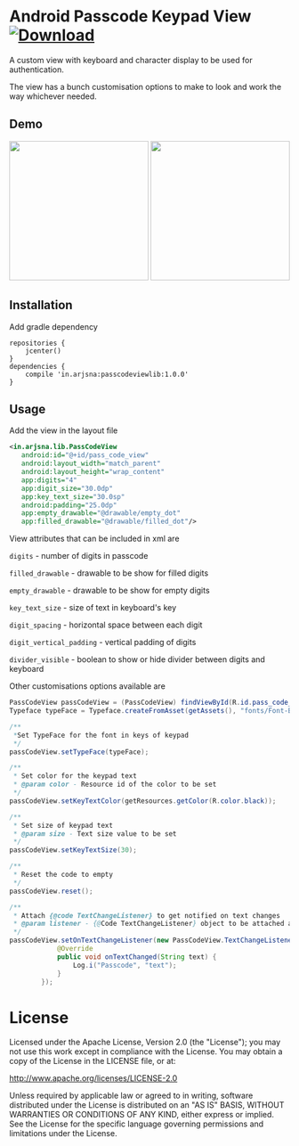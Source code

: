 # Android Passcode Keypad View [ ![Download](https://api.bintray.com/packages/arjun-sna/maven/passcodeview/images/download.svg) ](https://bintray.com/arjun-sna/maven/passcodeview/_latestVersion)

A custom view with keyboard and character display to be used for authentication. 

The view has a bunch customisation options to make to look and work the way whichever needed.

## Demo
<img src="https://arjun-sna.github.io/raw/passcodeview_1.gif" width="250" />
<img src="https://arjun-sna.github.io/raw/passcodeview_2.gif" width="250" />

## Installation
Add gradle dependency
```
repositories {
    jcenter()
}
dependencies {
    compile 'in.arjsna:passcodeviewlib:1.0.0'
}

```

## Usage
 Add the view in the layout file

 ```xml
 <in.arjsna.lib.PassCodeView
    android:id="@+id/pass_code_view"
    android:layout_width="match_parent"
    android:layout_height="wrap_content"
    app:digits="4"
    app:digit_size="30.0dp"
    app:key_text_size="30.0sp"
    android:padding="25.0dp"
    app:empty_drawable="@drawable/empty_dot"
    app:filled_drawable="@drawable/filled_dot"/>

 ```

View attributes that can be included in xml are


`digits` - number of digits in passcode

`filled_drawable` - drawable to be show for filled digits

`empty_drawable` - drawable to be show for empty digits

`key_text_size` - size of text in keyboard's key

`digit_spacing` - horizontal space between each digit

`digit_vertical_padding` - vertical padding of digits

`divider_visible` - boolean to show or hide divider between digits and keyboard


Other customisations options available are

```java
PassCodeView passCodeView = (PassCodeView) findViewById(R.id.pass_code_view);
Typeface typeFace = Typeface.createFromAsset(getAssets(), "fonts/Font-Bold.ttf");

/**
 *Set TypeFace for the font in keys of keypad
 */
passCodeView.setTypeFace(typeFace);

/**
 * Set color for the keypad text
 * @param color - Resource id of the color to be set
 */
passCodeView.setKeyTextColor(getResources.getColor(R.color.black));

/**
 * Set size of keypad text
 * @param size - Text size value to be set
 */
passCodeView.setKeyTextSize(30);

/**
 * Reset the code to empty
 */
passCodeView.reset();

/**
 * Attach {@code TextChangeListener} to get notified on text changes
 * @param listener - {@Code TextChangeListener} object to be attached and notified
 */
passCodeView.setOnTextChangeListener(new PassCodeView.TextChangeListener() {
            @Override
            public void onTextChanged(String text) {
                Log.i("Passcode", "text");
            }
        }); 
```

License
=======

Licensed under the Apache License, Version 2.0 (the "License"); you may not use this work except in compliance with the License.
You may obtain a copy of the License in the LICENSE file, or at:

http://www.apache.org/licenses/LICENSE-2.0

Unless required by applicable law or agreed to in writing, software distributed under the License is distributed on an "AS IS" BASIS, WITHOUT WARRANTIES OR CONDITIONS OF ANY KIND, either express or implied. See the License for the specific language governing permissions and limitations under the License.

